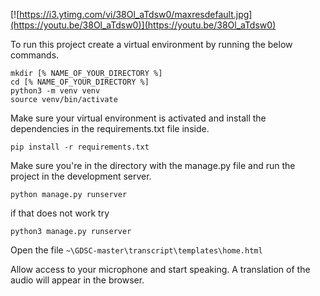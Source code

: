 [![https://i3.ytimg.com/vi/38Ol_aTdsw0/maxresdefault.jpg](https://youtu.be/38Ol_aTdsw0)](https://youtu.be/38Ol_aTdsw0)

To run this project create a virtual environment by running the below commands.

```
mkdir [% NAME_OF_YOUR_DIRECTORY %]
cd [% NAME_OF_YOUR_DIRECTORY %]
python3 -m venv venv
source venv/bin/activate
```

Make sure your virtual environment is activated and install the dependencies in the requirements.txt file inside.

`pip install -r requirements.txt`

Make sure you're in the directory with the manage.py file and run the project in the development server.

`python manage.py runserver`

if that does not work try

`python3 manage.py runserver`


Open the file `~\GDSC-master\transcript\templates\home.html`

Allow access to your microphone and start speaking. A translation of the audio will appear in the browser.
